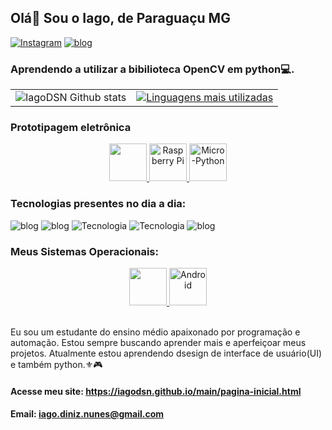 ## Olá👋 Sou o Iago, de Paraguaçu MG
          
[![Instagram](https://img.shields.io/badge/Instagram-E4405F?style=for-the-badge&logo=instagram&logoColor=white)](https://www.instagram.com/iago_sepini/)
[![blog](https://img.shields.io/badge/GitHub-100000?style=for-the-badge&logo=github&logoColor=white)](https://github.com/IagoDSN)

### Aprendendo a utilizar a bibilioteca OpenCV em python💻.

<table align="center">
  <tr>
    <td><img src="https://github-readme-stats.vercel.app/api?username=IagoDSN&show_icons=true&theme=radical" alt="IagoDSN Github stats"></td>
    <td><a href="https://github.com/IagoDSN/github-readme-stats"><img src="https://github-readme-stats.vercel.app/api/top-langs/?username=IagoDSN&layout=compact&theme=radical" alt="Linguagens mais utilizadas"></a></td>
  </tr>
</table>

### Prototipagem eletrônica
<div style="text-align: center;">
  <a href="https://cdn.jsdelivr.net/gh/devicons/devicon@latest/icons/arduino/arduino-original.svg">
    <img height="60" width="60" src="https://cdn.jsdelivr.net/gh/devicons/devicon@latest/icons/arduino/arduino-original-wordmark.svg">
    <img height="60" width="60" src="https://cdn.jsdelivr.net/gh/devicons/devicon@latest/icons/raspberrypi/raspberrypi-original.svg" alt="Raspberry Pi">
    <img height="60" width="60" src="https://w7.pngwing.com/pngs/251/511/png-transparent-micropython-esp32-esp8266-microcontroller-github-food-logo-microcontroller.png" alt="Micro-Python">
  </a>
</div>

### Tecnologias presentes no dia a dia:

![blog](https://img.shields.io/badge/C-00599C?style=for-the-badge&logo=c&logoColor=white)
![blog](https://img.shields.io/badge/C%2B%2B-00599C?style=for-the-badge&logo=c%2B%2B&logoColor=white)
![Tecnologia](https://img.shields.io/badge/Python-14354C?style=for-the-badge&logo=python&logoColor=white)
![Tecnologia](https://img.shields.io/badge/JavaScript-F7DF1E?style=for-the-badge&logo=javascript&logoColor=black)
![blog](https://img.shields.io/badge/Java-ED8B00?style=for-the-badge&logo=openjdk&logoColor=white)


### Meus Sistemas Operacionais: 

<div style="text-align: center;">
  <a href="https://cdn.jsdelivr.net/gh/devicons/devicon@latest/icons/windows8/windows8-original.svg">
    <img height="60" width="60" src="https://cdn.jsdelivr.net/gh/devicons/devicon@latest/icons/windows8/windows8-original.svg">
    <img height="60" width="60" src="https://cdn.jsdelivr.net/gh/devicons/devicon@latest/icons/android/android-plain.svg" alt="Android">
  </a>
</div>
<br>

Eu sou um estudante do ensino médio apaixonado por programação e automação. Estou sempre buscando aprender mais e aperfeiçoar meus projetos. Atualmente estou aprendendo dsesign de interface de usuário(UI) e também python.⚜️🎮

#### Acesse meu site: https://iagodsn.github.io/main/pagina-inicial.html

#### Email: iago.diniz.nunes@gmail.com
